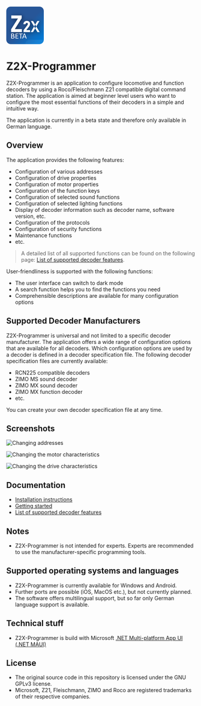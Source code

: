![Z2X-Programmer](https://github.com/PeterK78/Z2X-Programmer/blob/master/Assets/Z2X-Programmer-AppIcon.png "Z2X-Programmer")

# Z2X-Programmer

Z2X-Programmer is an application to configure locomotive and function decoders by using a Roco/Fleischmann Z21 compatible digital command station. 
The application is aimed at beginner level users who want to configure the most essential functions of their decoders in a simple and intuitive way. 

The application is currently in a beta state and therefore only available in German language.

## Overview

The application provides the following features:

*  Configuration of various addresses
*  Configuration of drive properties
*  Configuration of motor properties
*  Configuration of the function keys
*  Configuration of selected sound functions
*  Configuration of selected lighting functions
*  Display of decoder information such as decoder name, software version, etc.
*  Configuration of the protocols
*  Configuration of security functions
*  Maintenance functions
*  etc.



> A detailed list of all supported functions can be found on the following page: [List of supported decoder features](https://github.com/PeterK78/Z2X-Programmer/blob/master/Docs/en/SupportedDecoderFeatures_en.md).



User-friendliness is supported with the following functions:

* The user interface can switch to dark mode
* A search function helps you to find the functions you need
* Comprehensible descriptions are available for many configuration options

## Supported Decoder Manufacturers
Z2X-Programmer is universal and not limited to a specific decoder manufacturer. The application offers a wide range of configuration options that are available for all decoders. Which configuration options are used by a decoder is defined in a decoder specification file. The following decoder specification files are currently available:

* RCN225 compatible decoders
* ZIMO MS sound decoder
* ZIMO MX sound decoder
* ZIMO MX function decoder
* etc.

You can create your own decoder specification file at any time.

## Screenshots
![Changing addresses](https://github.com/PeterK78/Z2X-Programmer/blob/master/Assets/Z2X-Programmer-Address_de.png "Changing addresses")

![Changing the motor characteristics](https://github.com/PeterK78/Z2X-Programmer/blob/master/Assets/Z2X-Programmer-MotorCharacteristics_de.png "Changing the motor characteristics")

![Changing the drive characteristics](https://github.com/PeterK78/Z2X-Programmer/blob/master/Assets/Z2X-Programmer-DriveCharacteristics_de.png "Changing the drive characteristics")

## Documentation

* [Installation instructions](https://github.com/PeterK78/Z2X-Programmer/blob/master/Docs/en/InstallationInstructions_en.md)
* [Getting started](https://github.com/PeterK78/Z2X-Programmer/blob/master/Docs/en/GettingStarted_en.md)
* [List of supported decoder features](https://github.com/PeterK78/Z2X-Programmer/blob/master/Docs/en/SupportedDecoderFeatures_en.md)
  

## Notes

* Z2X-Programmer is not intended for experts. Experts are recommended to use the manufacturer-specific programming tools.

## Supported operating systems and languages
* Z2X-Programmer is currently available for Windows and Android.
* Further ports are possible (iOS, MacOS etc.), but not currently planned.
* The software offers multilingual support, but so far only German language support is available.

## Technical stuff

* Z2X-Programmer is build with Microsoft [.NET Multi-platform App UI (.NET MAUI)](https://dotnet.microsoft.com/en-us/apps/maui)

## License

* The original source code in this repository is licensed under the GNU GPLv3 license.
* Microsoft, Z21, Fleischmann, ZIMO and Roco are registered trademarks of their respective companies.


